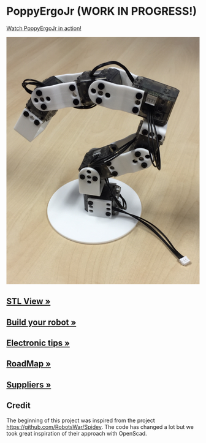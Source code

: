 # PoppyErgoJr (WORK IN PROGRESS!)

[Watch PoppyErgoJr in action!](https://vine.co/v/OxlTF6inWpV)

[![PoppyErgoJr](doc/img/poppy_ergo_jr.jpg)](https://vine.co/v/OxlTF6inWpV)

## [STL View »](doc/stl/poppy_ergo_jr.stl)

## [Build your robot »](doc/assembly.md)

## [Electronic tips »](doc/electronic.md)

## [RoadMap »](doc/roadmap.md)

## [Suppliers »](doc/suppliers.md)

## Credit

The beginning of this project was inspired from the project https://github.com/RobotsWar/Spidey. The code has changed a lot but we took great inspiration of their approach with OpenScad.
